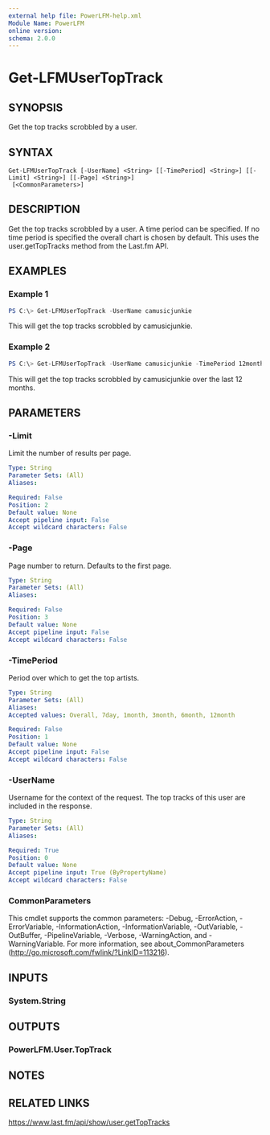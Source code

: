 ```yaml
---
external help file: PowerLFM-help.xml
Module Name: PowerLFM
online version:
schema: 2.0.0
---
```


# Get-LFMUserTopTrack

## SYNOPSIS
Get the top tracks scrobbled by a user.

## SYNTAX

```
Get-LFMUserTopTrack [-UserName] <String> [[-TimePeriod] <String>] [[-Limit] <String>] [[-Page] <String>]
 [<CommonParameters>]
```

## DESCRIPTION
Get the top tracks scrobbled by a user. A time period can be specified. If no time period is specified the overall chart is chosen by default. This uses the user.getTopTracks method from the Last.fm API.

## EXAMPLES

### Example 1
```powershell
PS C:\> Get-LFMUserTopTrack -UserName camusicjunkie
```

This will get the top tracks scrobbled by camusicjunkie.

### Example 2
```powershell
PS C:\> Get-LFMUserTopTrack -UserName camusicjunkie -TimePeriod 12month
```

This will get the top tracks scrobbled by camusicjunkie over the last 12 months.

## PARAMETERS

### -Limit
Limit the number of results per page.

```yaml
Type: String
Parameter Sets: (All)
Aliases:

Required: False
Position: 2
Default value: None
Accept pipeline input: False
Accept wildcard characters: False
```

### -Page
Page number to return. Defaults to the first page.

```yaml
Type: String
Parameter Sets: (All)
Aliases:

Required: False
Position: 3
Default value: None
Accept pipeline input: False
Accept wildcard characters: False
```

### -TimePeriod
Period over which to get the top artists.

```yaml
Type: String
Parameter Sets: (All)
Aliases:
Accepted values: Overall, 7day, 1month, 3month, 6month, 12month

Required: False
Position: 1
Default value: None
Accept pipeline input: False
Accept wildcard characters: False
```

### -UserName
Username for the context of the request. The top tracks of this user are included in the response.

```yaml
Type: String
Parameter Sets: (All)
Aliases:

Required: True
Position: 0
Default value: None
Accept pipeline input: True (ByPropertyName)
Accept wildcard characters: False
```

### CommonParameters
This cmdlet supports the common parameters: -Debug, -ErrorAction, -ErrorVariable, -InformationAction, -InformationVariable, -OutVariable, -OutBuffer, -PipelineVariable, -Verbose, -WarningAction, and -WarningVariable.
For more information, see about_CommonParameters (http://go.microsoft.com/fwlink/?LinkID=113216).

## INPUTS

### System.String

## OUTPUTS

### PowerLFM.User.TopTrack

## NOTES

## RELATED LINKS

https://www.last.fm/api/show/user.getTopTracks
